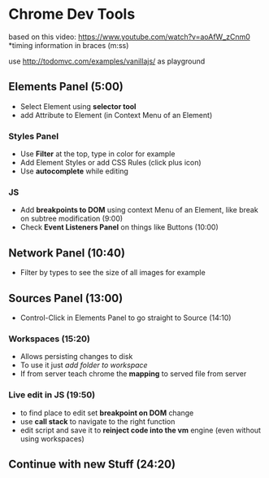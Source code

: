 # Chrome Dev Tools

based on this video:
https://www.youtube.com/watch?v=aoAfW_zCnm0
*timing information in braces (m:ss)

use http://todomvc.com/examples/vanillajs/ as playground

## Elements Panel (5:00)

- Select Element using **selector tool**
- add Attribute to Element (in Context Menu of an Element)


### Styles Panel

- Use **Filter** at the top, type in color for example
- Add Element Styles or add CSS Rules (click plus icon)
- Use **autocomplete** while editing

### JS

- Add **breakpoints to DOM** using context Menu of an Element, like break on subtree modification (9:00)
- Check **Event Listeners Panel** on things like Buttons (10:00)

## Network Panel (10:40)

- Filter by types to see the size of all images for example

## Sources Panel (13:00)

- Control-Click in Elements Panel to go straight to Source (14:10)

### Workspaces (15:20)

- Allows persisting changes to disk
- To use it just *add folder to workspace*
- If from server teach chrome the **mapping** to served file from server


### Live edit in JS (19:50)

- to find place to edit set **breakpoint on DOM** change
- use **call stack** to navigate to the right function
- edit script and save it to **reinject code into the vm** engine (even without using workspaces)

## Continue with new Stuff (24:20)
